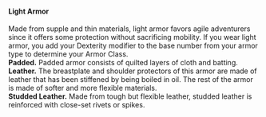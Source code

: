 #### Light Armor

Made from supple and thin materials, light armor favors agile adventurers since it offers some protection without sacrificing mobility.
If you wear light armor, you add your Dexterity modifier to the base number from your armor type to determine your Armor Class.
\
**Padded.**
Padded armor consists of quilted layers of cloth and batting.
\
**Leather.**
The breastplate and shoulder protectors of this armor are made of leather that has been stiffened by being boiled in oil.
The rest of the armor is made of softer and more flexible materials.
\
**Studded Leather.**
Made from tough but flexible leather, studded leather is reinforced with close-set rivets or spikes.
